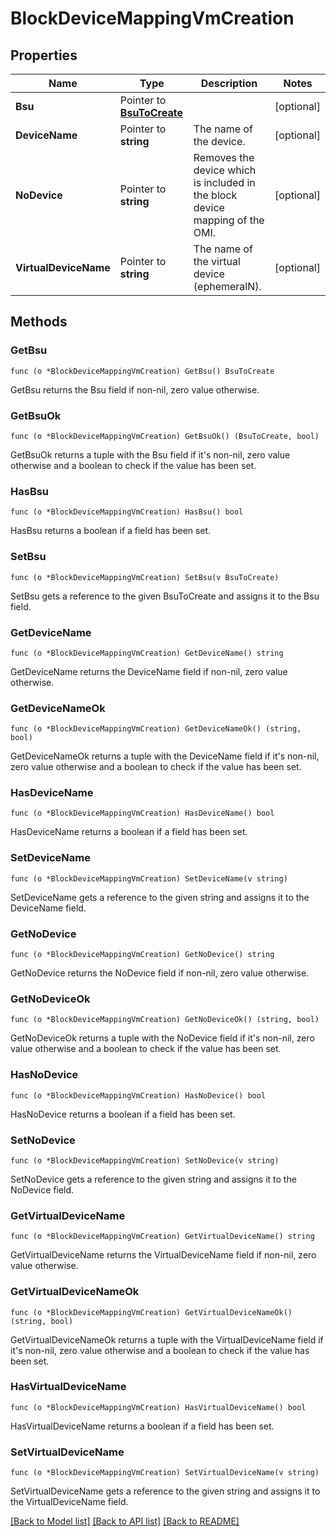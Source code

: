 # BlockDeviceMappingVmCreation

## Properties

Name | Type | Description | Notes
------------ | ------------- | ------------- | -------------
**Bsu** | Pointer to [**BsuToCreate**](BsuToCreate.md) |  | [optional] 
**DeviceName** | Pointer to **string** | The name of the device. | [optional] 
**NoDevice** | Pointer to **string** | Removes the device which is included in the block device mapping of the OMI. | [optional] 
**VirtualDeviceName** | Pointer to **string** | The name of the virtual device (ephemeralN). | [optional] 

## Methods

### GetBsu

`func (o *BlockDeviceMappingVmCreation) GetBsu() BsuToCreate`

GetBsu returns the Bsu field if non-nil, zero value otherwise.

### GetBsuOk

`func (o *BlockDeviceMappingVmCreation) GetBsuOk() (BsuToCreate, bool)`

GetBsuOk returns a tuple with the Bsu field if it's non-nil, zero value otherwise
and a boolean to check if the value has been set.

### HasBsu

`func (o *BlockDeviceMappingVmCreation) HasBsu() bool`

HasBsu returns a boolean if a field has been set.

### SetBsu

`func (o *BlockDeviceMappingVmCreation) SetBsu(v BsuToCreate)`

SetBsu gets a reference to the given BsuToCreate and assigns it to the Bsu field.

### GetDeviceName

`func (o *BlockDeviceMappingVmCreation) GetDeviceName() string`

GetDeviceName returns the DeviceName field if non-nil, zero value otherwise.

### GetDeviceNameOk

`func (o *BlockDeviceMappingVmCreation) GetDeviceNameOk() (string, bool)`

GetDeviceNameOk returns a tuple with the DeviceName field if it's non-nil, zero value otherwise
and a boolean to check if the value has been set.

### HasDeviceName

`func (o *BlockDeviceMappingVmCreation) HasDeviceName() bool`

HasDeviceName returns a boolean if a field has been set.

### SetDeviceName

`func (o *BlockDeviceMappingVmCreation) SetDeviceName(v string)`

SetDeviceName gets a reference to the given string and assigns it to the DeviceName field.

### GetNoDevice

`func (o *BlockDeviceMappingVmCreation) GetNoDevice() string`

GetNoDevice returns the NoDevice field if non-nil, zero value otherwise.

### GetNoDeviceOk

`func (o *BlockDeviceMappingVmCreation) GetNoDeviceOk() (string, bool)`

GetNoDeviceOk returns a tuple with the NoDevice field if it's non-nil, zero value otherwise
and a boolean to check if the value has been set.

### HasNoDevice

`func (o *BlockDeviceMappingVmCreation) HasNoDevice() bool`

HasNoDevice returns a boolean if a field has been set.

### SetNoDevice

`func (o *BlockDeviceMappingVmCreation) SetNoDevice(v string)`

SetNoDevice gets a reference to the given string and assigns it to the NoDevice field.

### GetVirtualDeviceName

`func (o *BlockDeviceMappingVmCreation) GetVirtualDeviceName() string`

GetVirtualDeviceName returns the VirtualDeviceName field if non-nil, zero value otherwise.

### GetVirtualDeviceNameOk

`func (o *BlockDeviceMappingVmCreation) GetVirtualDeviceNameOk() (string, bool)`

GetVirtualDeviceNameOk returns a tuple with the VirtualDeviceName field if it's non-nil, zero value otherwise
and a boolean to check if the value has been set.

### HasVirtualDeviceName

`func (o *BlockDeviceMappingVmCreation) HasVirtualDeviceName() bool`

HasVirtualDeviceName returns a boolean if a field has been set.

### SetVirtualDeviceName

`func (o *BlockDeviceMappingVmCreation) SetVirtualDeviceName(v string)`

SetVirtualDeviceName gets a reference to the given string and assigns it to the VirtualDeviceName field.


[[Back to Model list]](../README.md#documentation-for-models) [[Back to API list]](../README.md#documentation-for-api-endpoints) [[Back to README]](../README.md)


